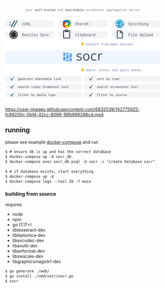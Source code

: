 ![](.github/socr.png?v=2)

https://user-images.githubusercontent.com/6832539/142775925-fc89200c-0bf4-42cc-8099-18fb999288cd.mp4


## running

please see example [docker-compose](./docker-compose.yml) and run

``` shell
$ # ensure db is up and has the correct database
$ docker-compose up -d socr_db
$ docker-compose exec socr_db psql -U socr -c "create database socr"
 
$ # if database exists, start everything
$ docker-compose up -d
$ docker-compose logs --tail 20 -f main
```

### building from source

requires

  - node
  - npm
  - go (1.17+)
  - libtesseract-dev
  - libleptonica-dev
  - libavcodec-dev
  - libavutil-dev
  - libavformat-dev
  - libswscale-dev
  - libgraphicsmagick1-dev

``` shell
$ go generate ./web/
$ go install ./cmd/socr/socr.go
$ socr
```
